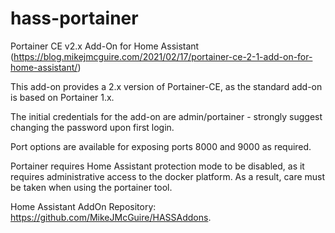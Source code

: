 # hass-portainer
Portainer CE v2.x Add-On for Home Assistant (https://blog.mikejmcguire.com/2021/02/17/portainer-ce-2-1-add-on-for-home-assistant/)

This add-on provides a 2.x version of Portainer-CE, as the standard add-on is based on Portainer 1.x.

The initial credentials for the add-on are admin/portainer - strongly suggest changing the password upon first login.

Port options are available for exposing ports 8000 and 9000 as required.

Portainer requires Home Assistant protection mode to be disabled, as it requires administrative access to the docker platform. As a result, care must be taken when using the portainer tool.

Home Assistant AddOn Repository: https://github.com/MikeJMcGuire/HASSAddons.
